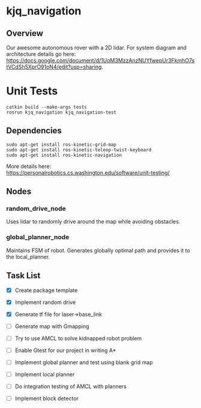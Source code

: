 # kjq_navigation

## Overview

Our awesome autonomous rover with a 2D lidar. For system diagram and architecture details go here: https://docs.google.com/document/d/1UoM3MzzAnzNUYfwepUr3FkmhO7stVCdSh5XprO91oN4/edit?usp=sharing. 



# Unit Tests
```
catkin build --make-args tests
rosrun kjq_navigation kjq_navigation-test 
```



## Dependencies


``` 
sudo apt-get install ros-kinetic-grid-map
sudo apt-get install ros-kinetic-teleop-twist-keyboard
sudo apt-get install ros-kinetic-navigation

```
More details here:
https://personalrobotics.cs.washington.edu/software/unit-testing/


## Nodes

### random_drive_node

Uses lidar to randomly drive around the map while avoiding obstacles.

### global_planner_node

Maintains FSM of robot. Generates globally optimal path and provides it to the local_planner.

## Task List
- [x] Create package template
- [x] Implement random drive
- [x] Generate tf file for laser->base_link
- [ ] Generate map with Gmapping
- [ ] Try to use AMCL to solve kidnapped robot problem
- [ ] Enable Gtest for our project in writing A*
- [ ] Implement global planner and test using blank grid map 
- [ ] Implement local planner
- [ ] Do integration testing of AMCL with planners
- [ ] Implement block detector







